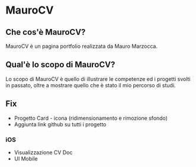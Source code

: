 # MauroCV

## Che cos'è MauroCV?

MauroCV è un pagina portfolio realizzata da Mauro Marzocca. 

## Qual'è lo scopo di MauroCV?

Lo scopo di MauroCV è quello di illustrare le competenze ed i progetti svolti in passato, oltre a mostrare quello che è stato il mio percorso di studi.

## Fix 

- Progetto Card - icona (ridimensionamento e rimozione sfondo)
- Aggiunta link github su tutti i progetto
### iOS

- Visualizzazione CV Doc
- UI Mobile